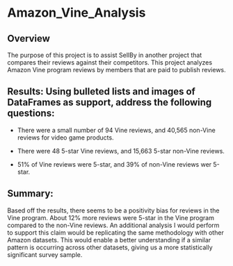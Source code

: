 # Amazon_Vine_Analysis

## Overview

The purpose of this project is to assist SellBy in another project that compares their reviews against their competitors. This project analyzes Amazon Vine program reviews by members that are paid to publish reviews. 

## Results: Using bulleted lists and images of DataFrames as support, address the following questions:

- There were a small number of 94 Vine reviews, and 40,565 non-Vine reviews for video game products. 

- There were 48 5-star Vine reviews, and 15,663 5-star non-Vine reviews.

- 51% of Vine reviews were 5-star, and 39% of non-Vine reviews wer 5-star. 

## Summary: 

Based off the results, there seems to be a positivity bias for reviews in the Vine program. About 12% more reviews were 5-star in the Vine program compared to the non-Vine reviews. An additional analysis I would perform to support this claim would be replicating the same methodology with other Amazon datasets. This would enable a better understanding if a similar pattern is occurring across other datasets, giving us a more statistically significant survey sample.
